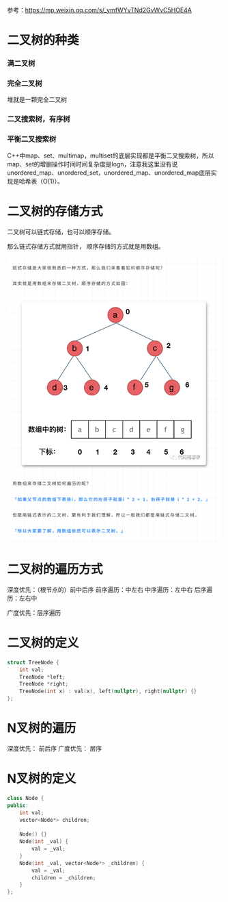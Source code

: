 参考：https://mp.weixin.qq.com/s/_ymfWYvTNd2GvWvC5HOE4A

# 二叉树的种类

### 满二叉树
### 完全二叉树
堆就是一颗完全二叉树
### 二叉搜索树，有序树
### 平衡二叉搜索树
C++中map、set、multimap，multiset的底层实现都是平衡二叉搜索树，所以map、set的增删操作时间时间复杂度是logn，注意我这里没有说unordered_map、unordered_set，unordered_map、unordered_map底层实现是哈希表（O(1)）。

# 二叉树的存储方式
二叉树可以链式存储，也可以顺序存储。

那么链式存储方式就用指针， 顺序存储的方式就是用数组。

![](2021-03-25-21-06-25.png)

# 二叉树的遍历方式

深度优先：（根节点的）前中后序
前序遍历：中左右
中序遍历：左中右
后序遍历：左右中


广度优先：层序遍历


# 二叉树的定义
``` cpp
struct TreeNode {
    int val;
    TreeNode *left;
    TreeNode *right;
    TreeNode(int x) : val(x), left(nullptr), right(nullptr) {}
};
```

# N叉树的遍历

深度优先： 前后序
广度优先： 层序

# N叉树的定义
``` cpp
class Node {
public:
    int val;
    vector<Node*> children;

    Node() {}
    Node(int _val) {
        val = _val;
    }
    Node(int _val, vector<Node*> _children) {
        val = _val;
        children = _children;
    }
};
```